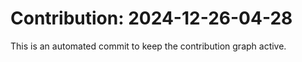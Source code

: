 # Contribution: 2024-12-26-04-28
This is an automated commit to keep the contribution graph active.
